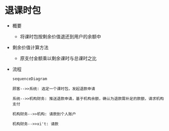 # 退课时包

* 概要
	* 将课时包按剩余价值退还到用户的余额中

* 剩余价值计算方法
	* 原支付金额乘以剩余课时与总课时之比

* 流程
	```mermaid
	sequenceDiagram

	顾客-->>系统: 选定一个课时包，发起退款申请

	系统-->>机构财务: 推送退款申请，基于机构余额，确认为退款需补足的款额，请求机构支付

	机构财务-->>机构: 请款到个人账户
	
	机构财务-->>xi't: 请款
	```
<!--stackedit_data:
eyJoaXN0b3J5IjpbLTM3NDQ0NTI4NywtMTAzNDI2MTAwNCw3Mz
c1NzIzMTddfQ==
-->